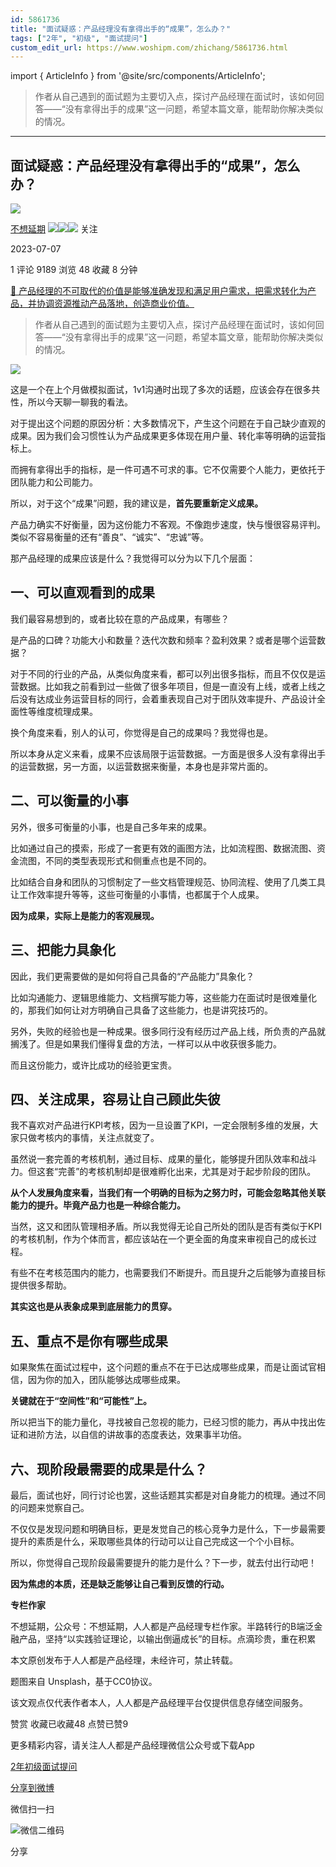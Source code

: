 ```yaml
---
id: 5861736
title: "面试疑惑：产品经理没有拿得出手的“成果”，怎么办？"
tags: ["2年", "初级", "面试提问"]
custom_edit_url: https://www.woshipm.com/zhichang/5861736.html
---
```

import { ArticleInfo } from '@site/src/components/ArticleInfo';

<ArticleInfo
    author="不想延期"
    authorLink="https://www.woshipm.com/u/1426486"
    published="2023-07-07"
    views={9189}
    comments={1}
    collects={48}
/>

> 作者从自己遇到的面试题为主要切入点，探讨产品经理在面试时，该如何回答——“没有拿得出手的成果”这一问题，希望本篇文章，能帮助你解决类似的情况。

---

## 面试疑惑：产品经理没有拿得出手的“成果”，怎么办？

[![](https://static.woshipm.com/view/2022111815393217646.jpeg?imageView2/1/w/72/h/72/q/100)](https://www.woshipm.com/u/1426486)

[不想延期](https://www.woshipm.com/u/1426486) ![](https://static.woshipm.com/tag/1121_1@2x.png)![](https://static.woshipm.com/tag/2105_1@2x.png)![](https://static.woshipm.com/tag/2204_1@2x.png) 关注

2023-07-07

1 评论 9189 浏览 48 收藏 8 分钟

[🔗 产品经理的不可取代的价值是能够准确发现和满足用户需求，把需求转化为产品，并协调资源推动产品落地，创造商业价值。](https://ke.qidianla.com/courses/90pm)

> 作者从自己遇到的面试题为主要切入点，探讨产品经理在面试时，该如何回答——“没有拿得出手的成果”这一问题，希望本篇文章，能帮助你解决类似的情况。

![](https://image.woshipm.com/2023/04/14/c6088090-daa1-11ed-aaf8-00163e0b5ff3.jpg)

这是一个在上个月做模拟面试，1v1沟通时出现了多次的话题，应该会存在很多共性，所以今天聊一聊我的看法。

对于提出这个问题的原因分析：大多数情况下，产生这个问题在于自己缺少直观的成果。因为我们会习惯性认为产品成果更多体现在用户量、转化率等明确的运营指标上。

而拥有拿得出手的指标，是一件可遇不可求的事。它不仅需要个人能力，更依托于团队能力和公司能力。

所以，对于这个“成果”问题，我的建议是，**首先要重新定义成果。**

产品力确实不好衡量，因为这份能力不客观。不像跑步速度，快与慢很容易评判。类似不容易衡量的还有“善良”、“诚实”、“忠诚”等。

那产品经理的成果应该是什么？我觉得可以分为以下几个层面：

## 一、可以直观看到的成果

我们最容易想到的，或者比较在意的产品成果，有哪些？

是产品的口碑？功能大小和数量？迭代次数和频率？盈利效果？或者是哪个运营数据？

对于不同的行业的产品，从类似角度来看，都可以列出很多指标，而且不仅仅是运营数据。比如我之前看到过一些做了很多年项目，但是一直没有上线，或者上线之后没有达成业务运营目标的同行，会着重表现自己对于团队效率提升、产品设计全面性等维度梳理成果。

换个角度来看，别人的认可，你觉得是自己的成果吗？我觉得也是。

所以本身从定义来看，成果不应该局限于运营数据。一方面是很多人没有拿得出手的运营数据，另一方面，以运营数据来衡量，本身也是非常片面的。

## 二、可以衡量的小事

另外，很多可衡量的小事，也是自己多年来的成果。

比如通过自己的摸索，形成了一套更有效的画图方法，比如流程图、数据流图、资金流图，不同的类型表现形式和侧重点也是不同的。

比如结合自身和团队的习惯制定了一些文档管理规范、协同流程、使用了几类工具让工作效率提升等等，这些可衡量的小事情，也都属于个人成果。

**因为成果，实际上是能力的客观展现。**

## 三、把能力具象化

因此，我们更需要做的是如何将自己具备的“产品能力”具象化？

比如沟通能力、逻辑思维能力、文档撰写能力等，这些能力在面试时是很难量化的，那我们如何让对方明确自己具备了这些能力，也是讲究技巧的。

另外，失败的经验也是一种成果。很多同行没有经历过产品上线，所负责的产品就搁浅了。但是如果我们懂得复盘的方法，一样可以从中收获很多能力。

而且这份能力，或许比成功的经验更宝贵。

## 四、关注成果，容易让自己顾此失彼

我不喜欢对产品进行KPI考核，因为一旦设置了KPI，一定会限制多维的发展，大家只做考核内的事情，关注点就变了。

虽然说一套完善的考核机制，通过目标、成果的量化，能够提升团队效率和战斗力。但这套“完善”的考核机制却是很难孵化出来，尤其是对于起步阶段的团队。

**从个人发展角度来看，当我们有一个明确的目标为之努力时，可能会忽略其他关联能力的提升。毕竟产品力也是一种综合能力。**

当然，这又和团队管理相矛盾。所以我觉得无论自己所处的团队是否有类似于KPI的考核机制，作为个体而言，都应该站在一个更全面的角度来审视自己的成长过程。

有些不在考核范围内的能力，也需要我们不断提升。而且提升之后能够为直接目标提供很多帮助。

**其实这也是从表象成果到底层能力的贯穿。**

## 五、重点不是你有哪些成果

如果聚焦在面试过程中，这个问题的重点不在于已达成哪些成果，而是让面试官相信，因为你的加入，团队能够达成哪些成果。

**关键就在于“空间性”和“可能性”上。**

所以把当下的能力量化，寻找被自己忽视的能力，已经习惯的能力，再从中找出佐证和进阶方法，以自信的讲故事的态度表达，效果事半功倍。

## 六、现阶段最需要的成果是什么？

最后，面试也好，同行讨论也罢，这些话题其实都是对自身能力的梳理。通过不同的问题来觉察自己。

不仅仅是发现问题和明确目标，更是发觉自己的核心竞争力是什么，下一步最需要提升的素质是什么，采取哪些具体的行动可以让自己完成这一个个小目标。

所以，你觉得自己现阶段最需要提升的能力是什么？下一步，就去付出行动吧！

**因为焦虑的本质，还是缺乏能够让自己看到反馈的行动。**

**专栏作家**

不想延期，公众号：不想延期，人人都是产品经理专栏作家。半路转行的B端泛金融产品，坚持“以实践验证理论，以输出倒逼成长”的目标。点滴珍贵，重在积累

本文原创发布于人人都是产品经理，未经许可，禁止转载。

题图来自 Unsplash，基于CC0协议。

该文观点仅代表作者本人，人人都是产品经理平台仅提供信息存储空间服务。

赞赏 收藏已收藏48 点赞已赞9

更多精彩内容，请关注人人都是产品经理微信公众号或下载App

[2年](https://www.woshipm.com/tag/2%e5%b9%b4)[初级](https://www.woshipm.com/tag/%e5%88%9d%e7%ba%a7)[面试提问](https://www.woshipm.com/tag/%e9%9d%a2%e8%af%95%e6%8f%90%e9%97%ae)

[分享到微博](https://service.weibo.com/share/share.php?appkey=2775287854&title=面试疑惑：产品经理没有拿得出手的“成果”，怎么办？&url=https://www.woshipm.com/zhichang/5861736.html&pic=https://image.woshipm.com/2023/04/14/c6088090-daa1-11ed-aaf8-00163e0b5ff3.jpg)

微信扫一扫

![微信二维码](https://api.pwmqr.com/qrcode/create/?url=https://www.woshipm.com/zhichang/5861736.html)

分享